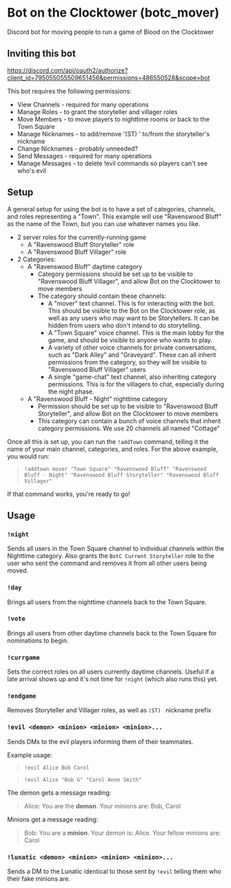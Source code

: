 # Bot on the Clocktower (botc_mover)
Discord bot for moving people to run a game of Blood on the Clocktower

## Inviting this bot

https://discord.com/api/oauth2/authorize?client_id=795055055509651456&permissions=486550528&scope=bot

This bot requires the following permissions:
* View Channels - required for many operations
* Manage Roles - to grant the storyteller and villager roles
* Move Members - to move players to nighttime rooms or back to the Town Square
* Manage Nicknames - to add/remove '(ST) ' to/from the storyteller's nickname
* Change Nicknames - probably unneeded?
* Send Messages - required for many operations
* Manage Messages - to delete !evil commands so players can't see who's evil

## Setup

A general setup for using the bot is to have a set of categories, channels, and roles representing a "Town". This example will use "Ravenswood Bluff" as the name of the Town, but you can use whatever names you like.

* 2 server roles for the currently-running game
  * A "Ravenswood Bluff Storyteller" role
  * A "Ravenswood Bluff Villager" role
* 2 Categories:
  * A "Ravenswood Bluff" daytime category
    * Category permissions should be set up to be visible to "Ravenswood Bluff Villager", and allow Bot on the Clocktower to move members
    * The category should contain these channels:
      * A "mover" text channel. This is for interacting with the bot. This should be visible to the Bot on the Clocktower role, as well as any users who may want to be Storytellers. It can be hidden from users who don't intend to do storytelling.
      * A "Town Square" voice channel. This is the main lobby for the game, and should be visible to anyone who wants to play.
      * A variety of other voice channels for private conversations, such as "Dark Alley" and "Graveyard". These can all inherit permissions from the category, so they will be visible to "Ravenswood Bluff Villager" users
      * A single "game-chat" text channel, also inheriting category permissions. This is for the villagers to chat, especially during the night phase.
  * A "Ravenswood Bluff - Night" nighttime category
    * Permission should be set up to be visible to "Ravenswood Bluff Storyteller", and allow Bot on the Clocktower to move members
    * This category can contain a bunch of voice channels that inherit category permissions. We use 20 channels all named "Cottage"

Once all this is set up, you can run the `!addTown` command, telling it the name of your main channel, categories, and roles. For the above example, you would run:

> `!addtown mover "Town Square" "Ravenswood Bluff" "Ravenswood Bluff - Night" "Ravenswood Bluff Storyteller" "Ravenswood Bluff Villager"`

If that command works, you're ready to go!

## Usage

### `!night`

Sends all users in the Town Square channel to individual channels within the Nighttime category. Also grants the `BotC Current Storyteller` role to the user who sent the command and removes it from all other users being moved.

### `!day`

Brings all users from the nighttime channels back to the Town Square.

### `!vote`

Brings all users from other daytime channels back to the Town Square for nominations to begin.

### `!currgame`

Sets the correct roles on all users currently daytime channels. Useful if a late arrival shows up and it's not time for `!night` (which also runs this) yet.

### `!endgame`

Removes Storyteller and Villager roles, as well as `(ST) ` nickname prefix

### `!evil <demon> <minion> <minion> <minion>...`

Sends DMs to the evil players informing them of their teammates.

Example usage:

> `!evil Alice Bob Carol`

> `!evil Alice "Bob G" "Carol Anne Smith"`

The demon gets a message reading:

> Alice: You are the **demon**. Your minions are: Bob, Carol

Minions get a message reading:

> Bob: You are a **minion**. Your demon is: Alice. Your fellow minions are: Carol

### `!lunatic <demon> <minion> <minion> <minion>...`

Sends a DM to the Lunatic identical to those sent by `!evil` telling them who their fake minions are.
